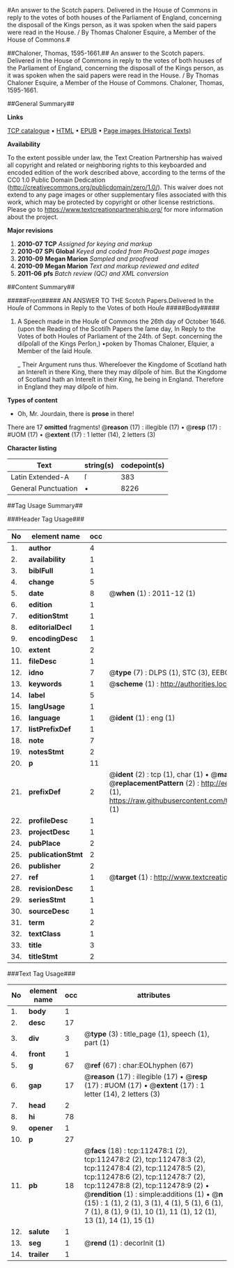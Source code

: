 #An answer to the Scotch papers. Delivered in the House of Commons in reply to the votes of both houses of the Parliament of England, concerning the disposall of the Kings person, as it was spoken when the said papers were read in the House. / By Thomas Chaloner Esquire, a Member of the House of Commons.#

##Chaloner, Thomas, 1595-1661.##
An answer to the Scotch papers. Delivered in the House of Commons in reply to the votes of both houses of the Parliament of England, concerning the disposall of the Kings person, as it was spoken when the said papers were read in the House. / By Thomas Chaloner Esquire, a Member of the House of Commons.
Chaloner, Thomas, 1595-1661.

##General Summary##

**Links**

[TCP catalogue](http://www.ota.ox.ac.uk/tcp/)  • 
[HTML](http://tei.it.ox.ac.uk/tcp/Texts-HTML/free/A78/A78518.html)  • 
[EPUB](http://tei.it.ox.ac.uk/tcp/Texts-EPUB/free/A78/A78518.epub) • 
[Page images (Historical Texts)](https://historicaltexts.jisc.ac.uk/eebo-99860358e)

**Availability**

To the extent possible under law, the Text Creation Partnership has waived all copyright and related or neighboring rights to this keyboarded and encoded edition of the work described above, according to the terms of the CC0 1.0 Public Domain Dedication (http://creativecommons.org/publicdomain/zero/1.0/). This waiver does not extend to any page images or other supplementary files associated with this work, which may be protected by copyright or other license restrictions. Please go to https://www.textcreationpartnership.org/ for more information about the project.

**Major revisions**

1. __2010-07__ __TCP__ *Assigned for keying and markup*
1. __2010-07__ __SPi Global__ *Keyed and coded from ProQuest page images*
1. __2010-09__ __Megan Marion__ *Sampled and proofread*
1. __2010-09__ __Megan Marion__ *Text and markup reviewed and edited*
1. __2011-06__ __pfs__ *Batch review (QC) and XML conversion*

##Content Summary##

#####Front#####
AN ANSWER TO THE Scotch Papers.Delivered In the Houſe of Commons in Reply to the Votes of both Houſe
#####Body#####

1. A Speech made in the Houſe of Commons the 26th day of October 1646. (upon the Reading of the Scotiſh Papers the ſame day, In Reply to the Votes of both Houſes of Parliament of the 24th. of Sept. concerning the diſpoſall of the Kings Perſon,) •poken by Thomas Chaloner, Eſquier, a Member of the ſaid Houſe.

    _ Their Argument runs thus. Whereſoever the Kingdome of Scotland hath an Intereſt in there King, there they may diſpoſe of him. But the Kingdome of Scotland hath an Intereſt in their King, he being in England. Therefore in England they may diſpoſe of him.

**Types of content**

  * Oh, Mr. Jourdain, there is **prose** in there!

There are 17 **omitted** fragments! 
 @__reason__ (17) : illegible (17)  •  @__resp__ (17) : #UOM (17)  •  @__extent__ (17) : 1 letter (14), 2 letters (3)

**Character listing**


|Text|string(s)|codepoint(s)|
|---|---|---|
|Latin Extended-A|ſ|383|
|General Punctuation|•|8226|

##Tag Usage Summary##

###Header Tag Usage###

|No|element name|occ|attributes|
|---|---|---|---|
|1.|__author__|4||
|2.|__availability__|1||
|3.|__biblFull__|1||
|4.|__change__|5||
|5.|__date__|8| @__when__ (1) : 2011-12 (1)|
|6.|__edition__|1||
|7.|__editionStmt__|1||
|8.|__editorialDecl__|1||
|9.|__encodingDesc__|1||
|10.|__extent__|2||
|11.|__fileDesc__|1||
|12.|__idno__|7| @__type__ (7) : DLPS (1), STC (3), EEBO-CITATION (1), PROQUEST (1), VID (1)|
|13.|__keywords__|1| @__scheme__ (1) : http://authorities.loc.gov/ (1)|
|14.|__label__|5||
|15.|__langUsage__|1||
|16.|__language__|1| @__ident__ (1) : eng (1)|
|17.|__listPrefixDef__|1||
|18.|__note__|7||
|19.|__notesStmt__|2||
|20.|__p__|11||
|21.|__prefixDef__|2| @__ident__ (2) : tcp (1), char (1)  •  @__matchPattern__ (2) : ([0-9\-]+):([0-9IVX]+) (1), (.+) (1)  •  @__replacementPattern__ (2) : http://eebo.chadwyck.com/downloadtiff?vid=$1&page=$2 (1), https://raw.githubusercontent.com/textcreationpartnership/Texts/master/tcpchars.xml#$1 (1)|
|22.|__profileDesc__|1||
|23.|__projectDesc__|1||
|24.|__pubPlace__|2||
|25.|__publicationStmt__|2||
|26.|__publisher__|2||
|27.|__ref__|1| @__target__ (1) : http://www.textcreationpartnership.org/docs/. (1)|
|28.|__revisionDesc__|1||
|29.|__seriesStmt__|1||
|30.|__sourceDesc__|1||
|31.|__term__|2||
|32.|__textClass__|1||
|33.|__title__|3||
|34.|__titleStmt__|2||


###Text Tag Usage###

|No|element name|occ|attributes|
|---|---|---|---|
|1.|__body__|1||
|2.|__desc__|17||
|3.|__div__|3| @__type__ (3) : title_page (1), speech (1), part (1)|
|4.|__front__|1||
|5.|__g__|67| @__ref__ (67) : char:EOLhyphen (67)|
|6.|__gap__|17| @__reason__ (17) : illegible (17)  •  @__resp__ (17) : #UOM (17)  •  @__extent__ (17) : 1 letter (14), 2 letters (3)|
|7.|__head__|2||
|8.|__hi__|78||
|9.|__opener__|1||
|10.|__p__|27||
|11.|__pb__|18| @__facs__ (18) : tcp:112478:1 (2), tcp:112478:2 (2), tcp:112478:3 (2), tcp:112478:4 (2), tcp:112478:5 (2), tcp:112478:6 (2), tcp:112478:7 (2), tcp:112478:8 (2), tcp:112478:9 (2)  •  @__rendition__ (1) : simple:additions (1)  •  @__n__ (15) : 1 (1), 2 (1), 3 (1), 4 (1), 5 (1), 6 (1), 7 (1), 8 (1), 9 (1), 10 (1), 11 (1), 12 (1), 13 (1), 14 (1), 15 (1)|
|12.|__salute__|1||
|13.|__seg__|1| @__rend__ (1) : decorInit (1)|
|14.|__trailer__|1||
